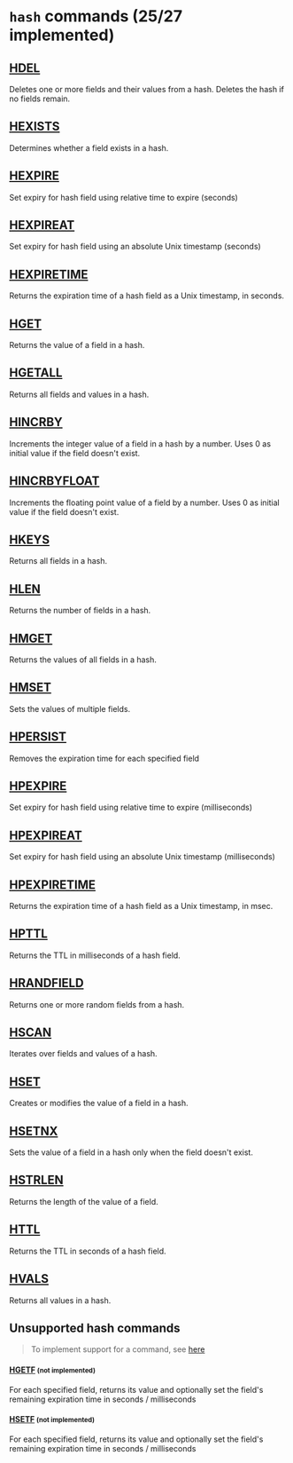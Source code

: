 # `hash` commands (25/27 implemented)

## [HDEL](https://redis.io/commands/hdel/)

Deletes one or more fields and their values from a hash. Deletes the hash if no fields remain.

## [HEXISTS](https://redis.io/commands/hexists/)

Determines whether a field exists in a hash.

## [HEXPIRE](https://redis.io/commands/hexpire/)

Set expiry for hash field using relative time to expire (seconds)

## [HEXPIREAT](https://redis.io/commands/hexpireat/)

Set expiry for hash field using an absolute Unix timestamp (seconds)

## [HEXPIRETIME](https://redis.io/commands/hexpiretime/)

Returns the expiration time of a hash field as a Unix timestamp, in seconds.

## [HGET](https://redis.io/commands/hget/)

Returns the value of a field in a hash.

## [HGETALL](https://redis.io/commands/hgetall/)

Returns all fields and values in a hash.

## [HINCRBY](https://redis.io/commands/hincrby/)

Increments the integer value of a field in a hash by a number. Uses 0 as initial value if the field doesn't exist.

## [HINCRBYFLOAT](https://redis.io/commands/hincrbyfloat/)

Increments the floating point value of a field by a number. Uses 0 as initial value if the field doesn't exist.

## [HKEYS](https://redis.io/commands/hkeys/)

Returns all fields in a hash.

## [HLEN](https://redis.io/commands/hlen/)

Returns the number of fields in a hash.

## [HMGET](https://redis.io/commands/hmget/)

Returns the values of all fields in a hash.

## [HMSET](https://redis.io/commands/hmset/)

Sets the values of multiple fields.

## [HPERSIST](https://redis.io/commands/hpersist/)

Removes the expiration time for each specified field

## [HPEXPIRE](https://redis.io/commands/hpexpire/)

Set expiry for hash field using relative time to expire (milliseconds)

## [HPEXPIREAT](https://redis.io/commands/hpexpireat/)

Set expiry for hash field using an absolute Unix timestamp (milliseconds)

## [HPEXPIRETIME](https://redis.io/commands/hpexpiretime/)

Returns the expiration time of a hash field as a Unix timestamp, in msec.

## [HPTTL](https://redis.io/commands/hpttl/)

Returns the TTL in milliseconds of a hash field.

## [HRANDFIELD](https://redis.io/commands/hrandfield/)

Returns one or more random fields from a hash.

## [HSCAN](https://redis.io/commands/hscan/)

Iterates over fields and values of a hash.

## [HSET](https://redis.io/commands/hset/)

Creates or modifies the value of a field in a hash.

## [HSETNX](https://redis.io/commands/hsetnx/)

Sets the value of a field in a hash only when the field doesn't exist.

## [HSTRLEN](https://redis.io/commands/hstrlen/)

Returns the length of the value of a field.

## [HTTL](https://redis.io/commands/httl/)

Returns the TTL in seconds of a hash field.

## [HVALS](https://redis.io/commands/hvals/)

Returns all values in a hash.


## Unsupported hash commands 
> To implement support for a command, see [here](/guides/implement-command/) 

#### [HGETF](https://redis.io/commands/hgetf/) <small>(not implemented)</small>

For each specified field, returns its value and optionally set the field's remaining expiration time in seconds / milliseconds

#### [HSETF](https://redis.io/commands/hsetf/) <small>(not implemented)</small>

For each specified field, returns its value and optionally set the field's remaining expiration time in seconds / milliseconds


